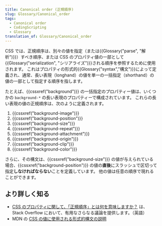 ```yaml
---
title: Canonical order (正規順序)
slug: Glossary/Canonical_order
tags:
  - Canonical order
  - CodingScripting
  - Glossary
translation_of: Glossary/Canonical_order
---
```

<p>CSS では、正規順序は、別々の値を指定（または{{Glossary("parse", "解析")}}）すべき順序、または CSS のプロパティ値の一部として{{Glossary("serialization", "シリアライズ")}}される順序を参照するために使用されます。 これはプロパティの形式的{{Glossary("syntax","構文")}}によって定義され、通常、長い表現（longhand）の値を単一の一括指定（shorthand）の値の一部として指定する順序を指します。</p>

<p>たとえば、{{cssxref("background")}} の一括指定のプロパティー値は、いくつかの <code>background-*</code> の長い表現のプロパティーで構成されています。 これらの長い表現の値の正規順序は、次のように定義されます。</p>

<ol>
 <li>{{cssxref("background-image")}}</li>
 <li>{{cssxref("background-position")}}</li>
 <li>{{cssxref("background-size")}}</li>
 <li>{{cssxref("background-repeat")}}</li>
 <li>{{cssxref("background-attachment")}}</li>
 <li>{{cssxref("background-origin")}}</li>
 <li>{{cssxref("background-clip")}}</li>
 <li>{{cssxref("background-color")}}</li>
</ol>

<p>さらに、その構文は、{{cssxref("background-size")}} の値が与えられている場合、{{cssxref("background-position")}} の値の<strong>直後</strong>にスラッシュで区切って指定<strong>しなければならない</strong>ことを定義しています。 他の値は任意の順序で現れることができます。</p>

<h2 id="Learn_more" name="Learn_more">より詳しく知る</h2>

<ul>
 <li><a href="https://stackoverflow.com/questions/28963536/what-does-canonical-order-mean-with-respect-to-css-properties">CSS のプロパティに関して、「正規順序」とは何を意味しますか？</a> は、Stack Overflow において、有用なさらなる議論を提供します。（英語）</li>
 <li>MDN の <a href="/ja/docs/Web/CSS/Value_definition_syntax">CSS の値に使用される形式的構文の説明</a></li>
</ul>
